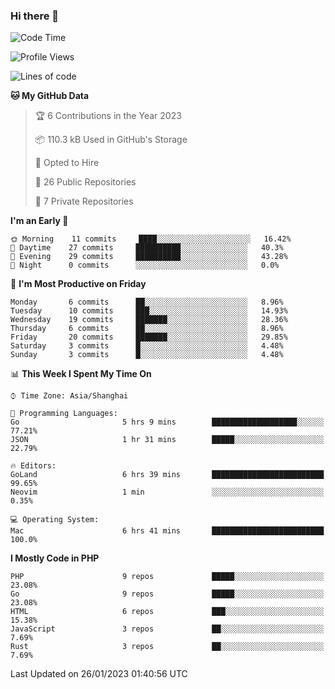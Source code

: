 ### Hi there 👋

<!--START_SECTION:waka-->
![Code Time](http://img.shields.io/badge/Code%20Time-3%2C907%20hrs%2040%20mins-blue)

![Profile Views](http://img.shields.io/badge/Profile%20Views-0-blue)

![Lines of code](https://img.shields.io/badge/From%20Hello%20World%20I%27ve%20Written-217%20Thousand%20lines%20of%20code-blue)

**🐱 My GitHub Data** 

> 🏆 6 Contributions in the Year 2023
 > 
> 📦 110.3 kB Used in GitHub's Storage 
 > 
> 💼 Opted to Hire
 > 
> 📜 26 Public Repositories 
 > 
> 🔑 7 Private Repositories  
 > 
**I'm an Early 🐤** 

```text
🌞 Morning    11 commits     ████░░░░░░░░░░░░░░░░░░░░░   16.42% 
🌆 Daytime    27 commits     ██████████░░░░░░░░░░░░░░░   40.3% 
🌃 Evening    29 commits     ██████████░░░░░░░░░░░░░░░   43.28% 
🌙 Night      0 commits      ░░░░░░░░░░░░░░░░░░░░░░░░░   0.0%

```
📅 **I'm Most Productive on Friday** 

```text
Monday       6 commits      ██░░░░░░░░░░░░░░░░░░░░░░░   8.96% 
Tuesday      10 commits     ███░░░░░░░░░░░░░░░░░░░░░░   14.93% 
Wednesday    19 commits     ███████░░░░░░░░░░░░░░░░░░   28.36% 
Thursday     6 commits      ██░░░░░░░░░░░░░░░░░░░░░░░   8.96% 
Friday       20 commits     ███████░░░░░░░░░░░░░░░░░░   29.85% 
Saturday     3 commits      █░░░░░░░░░░░░░░░░░░░░░░░░   4.48% 
Sunday       3 commits      █░░░░░░░░░░░░░░░░░░░░░░░░   4.48%

```


📊 **This Week I Spent My Time On** 

```text
⌚︎ Time Zone: Asia/Shanghai

💬 Programming Languages: 
Go                       5 hrs 9 mins        ███████████████████░░░░░░   77.21% 
JSON                     1 hr 31 mins        █████░░░░░░░░░░░░░░░░░░░░   22.79%

🔥 Editors: 
GoLand                   6 hrs 39 mins       █████████████████████████   99.65% 
Neovim                   1 min               ░░░░░░░░░░░░░░░░░░░░░░░░░   0.35%

💻 Operating System: 
Mac                      6 hrs 41 mins       █████████████████████████   100.0%

```

**I Mostly Code in PHP** 

```text
PHP                      9 repos             █████░░░░░░░░░░░░░░░░░░░░   23.08% 
Go                       9 repos             █████░░░░░░░░░░░░░░░░░░░░   23.08% 
HTML                     6 repos             ███░░░░░░░░░░░░░░░░░░░░░░   15.38% 
JavaScript               3 repos             ██░░░░░░░░░░░░░░░░░░░░░░░   7.69% 
Rust                     3 repos             ██░░░░░░░░░░░░░░░░░░░░░░░   7.69%

```



 Last Updated on 26/01/2023 01:40:56 UTC
<!--END_SECTION:waka-->

